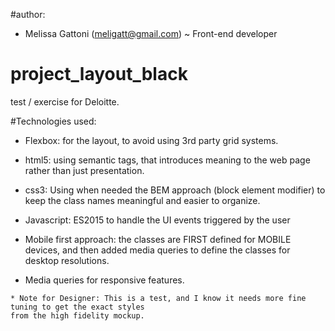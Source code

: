 #author:
* Melissa Gattoni (meligatt@gmail.com) ~ Front-end developer

# project_layout_black
test / exercise for Deloitte.

#Technologies used:

* Flexbox: for the layout, to avoid using 3rd party grid systems.

* html5: using semantic tags, that introduces meaning to the web page rather than just presentation.

* css3: Using when needed the BEM approach (block element modifier) to keep the class names meaningful and easier to organize.

* Javascript: ES2015 to handle the UI events triggered by the user

* Mobile first approach: the classes are FIRST defined for MOBILE devices, and then added media queries to define the classes for desktop resolutions.

* Media queries for responsive features.

~~~~~~~~
* Note for Designer: This is a test, and I know it needs more fine tuning to get the exact styles
from the high fidelity mockup.
